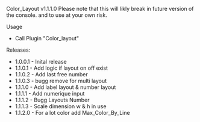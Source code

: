 Color_Layout v1.1.1.0
Please note that this will likly break in future version of the console. and to use at your own risk.

Usage
* Call Plugin "Color_layout"

Releases:
* 1.0.0.1 - Inital release
* 1.1.0.1 - Add logic if layout on off exist
* 1.1.0.2 - Add last free number
* 1.1.0.3 - bugg remove for multi layout
* 1.1.1.0 - Add label layout & number layout
* 1.1.1.1 - Add numerique input
* 1.1.1.2 - Bugg Layouts Number
* 1.1.1.3 - Scale dimension w & h in use 
* 1.1.2.0 - For a lot color add Max_Color_By_Line